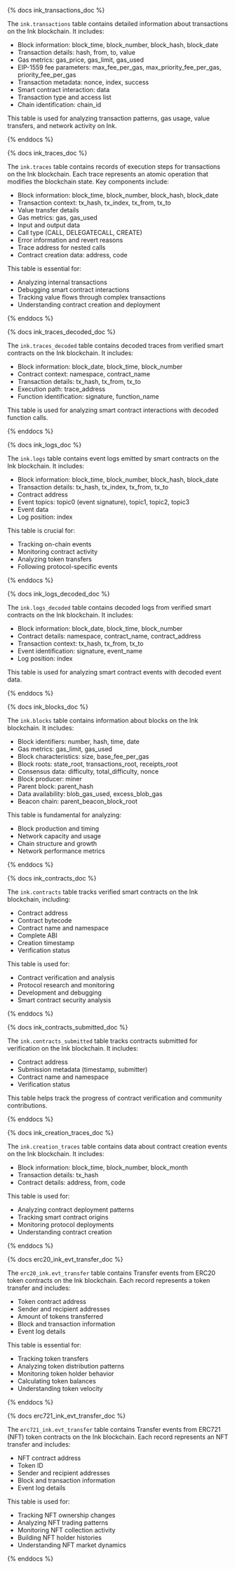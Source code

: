 {% docs ink_transactions_doc %}

The `ink.transactions` table contains detailed information about transactions on the Ink blockchain. It includes:

- Block information: block_time, block_number, block_hash, block_date
- Transaction details: hash, from, to, value
- Gas metrics: gas_price, gas_limit, gas_used
- EIP-1559 fee parameters: max_fee_per_gas, max_priority_fee_per_gas, priority_fee_per_gas
- Transaction metadata: nonce, index, success
- Smart contract interaction: data
- Transaction type and access list
- Chain identification: chain_id

This table is used for analyzing transaction patterns, gas usage, value transfers, and network activity on Ink.

{% enddocs %}

{% docs ink_traces_doc %}

The `ink.traces` table contains records of execution steps for transactions on the Ink blockchain. Each trace represents an atomic operation that modifies the blockchain state. Key components include:

- Block information: block_time, block_number, block_hash, block_date
- Transaction context: tx_hash, tx_index, tx_from, tx_to
- Value transfer details
- Gas metrics: gas, gas_used
- Input and output data
- Call type (CALL, DELEGATECALL, CREATE)
- Error information and revert reasons
- Trace address for nested calls
- Contract creation data: address, code

This table is essential for:
- Analyzing internal transactions
- Debugging smart contract interactions
- Tracking value flows through complex transactions
- Understanding contract creation and deployment

{% enddocs %}

{% docs ink_traces_decoded_doc %}

The `ink.traces_decoded` table contains decoded traces from verified smart contracts on the Ink blockchain. It includes:

- Block information: block_date, block_time, block_number
- Contract context: namespace, contract_name
- Transaction details: tx_hash, tx_from, tx_to
- Execution path: trace_address
- Function identification: signature, function_name

This table is used for analyzing smart contract interactions with decoded function calls.

{% enddocs %}

{% docs ink_logs_doc %}

The `ink.logs` table contains event logs emitted by smart contracts on the Ink blockchain. It includes:

- Block information: block_time, block_number, block_hash, block_date
- Transaction details: tx_hash, tx_index, tx_from, tx_to
- Contract address
- Event topics: topic0 (event signature), topic1, topic2, topic3
- Event data
- Log position: index

This table is crucial for:
- Tracking on-chain events
- Monitoring contract activity
- Analyzing token transfers
- Following protocol-specific events

{% enddocs %}

{% docs ink_logs_decoded_doc %}

The `ink.logs_decoded` table contains decoded logs from verified smart contracts on the Ink blockchain. It includes:

- Block information: block_date, block_time, block_number
- Contract details: namespace, contract_name, contract_address
- Transaction context: tx_hash, tx_from, tx_to
- Event identification: signature, event_name
- Log position: index

This table is used for analyzing smart contract events with decoded event data.

{% enddocs %}

{% docs ink_blocks_doc %}

The `ink.blocks` table contains information about blocks on the Ink blockchain. It includes:

- Block identifiers: number, hash, time, date
- Gas metrics: gas_limit, gas_used
- Block characteristics: size, base_fee_per_gas
- Block roots: state_root, transactions_root, receipts_root
- Consensus data: difficulty, total_difficulty, nonce
- Block producer: miner
- Parent block: parent_hash
- Data availability: blob_gas_used, excess_blob_gas
- Beacon chain: parent_beacon_block_root

This table is fundamental for analyzing:
- Block production and timing
- Network capacity and usage
- Chain structure and growth
- Network performance metrics

{% enddocs %}

{% docs ink_contracts_doc %}

The `ink.contracts` table tracks verified smart contracts on the Ink blockchain, including:

- Contract address
- Contract bytecode
- Contract name and namespace
- Complete ABI
- Creation timestamp
- Verification status

This table is used for:
- Contract verification and analysis
- Protocol research and monitoring
- Development and debugging
- Smart contract security analysis

{% enddocs %}

{% docs ink_contracts_submitted_doc %}

The `ink.contracts_submitted` table tracks contracts submitted for verification on the Ink blockchain. It includes:

- Contract address
- Submission metadata (timestamp, submitter)
- Contract name and namespace
- Verification status

This table helps track the progress of contract verification and community contributions.

{% enddocs %}

{% docs ink_creation_traces_doc %}

The `ink.creation_traces` table contains data about contract creation events on the Ink blockchain. It includes:

- Block information: block_time, block_number, block_month
- Transaction details: tx_hash
- Contract details: address, from, code

This table is used for:
- Analyzing contract deployment patterns
- Tracking smart contract origins
- Monitoring protocol deployments
- Understanding contract creation

{% enddocs %}

{% docs erc20_ink_evt_transfer_doc %}

The `erc20_ink.evt_transfer` table contains Transfer events from ERC20 token contracts on the Ink blockchain. Each record represents a token transfer and includes:

- Token contract address
- Sender and recipient addresses
- Amount of tokens transferred
- Block and transaction information
- Event log details

This table is essential for:
- Tracking token transfers
- Analyzing token distribution patterns
- Monitoring token holder behavior
- Calculating token balances
- Understanding token velocity

{% enddocs %}

{% docs erc721_ink_evt_transfer_doc %}

The `erc721_ink.evt_transfer` table contains Transfer events from ERC721 (NFT) token contracts on the Ink blockchain. Each record represents an NFT transfer and includes:

- NFT contract address
- Token ID
- Sender and recipient addresses
- Block and transaction information
- Event log details

This table is used for:
- Tracking NFT ownership changes
- Analyzing NFT trading patterns
- Monitoring NFT collection activity
- Building NFT holder histories
- Understanding NFT market dynamics

{% enddocs %}
